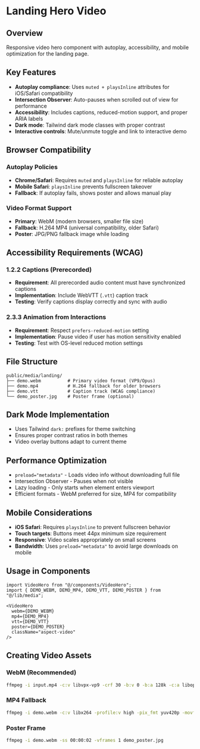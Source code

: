 # Landing Hero Video

## Overview
Responsive video hero component with autoplay, accessibility, and mobile optimization for the landing page.

## Key Features
- **Autoplay compliance**: Uses `muted + playsInline` attributes for iOS/Safari compatibility
- **Intersection Observer**: Auto-pauses when scrolled out of view for performance
- **Accessibility**: Includes captions, reduced-motion support, and proper ARIA labels
- **Dark mode**: Tailwind dark mode classes with proper contrast
- **Interactive controls**: Mute/unmute toggle and link to interactive demo

## Browser Compatibility

### Autoplay Policies
- **Chrome/Safari**: Requires `muted` and `playsInline` for reliable autoplay
- **Mobile Safari**: `playsInline` prevents fullscreen takeover
- **Fallback**: If autoplay fails, shows poster and allows manual play

### Video Format Support
- **Primary**: WebM (modern browsers, smaller file size)
- **Fallback**: H.264 MP4 (universal compatibility, older Safari)
- **Poster**: JPG/PNG fallback image while loading

## Accessibility Requirements (WCAG)

### 1.2.2 Captions (Prerecorded)
- **Requirement**: All prerecorded audio content must have synchronized captions
- **Implementation**: Include WebVTT (`.vtt`) caption track
- **Testing**: Verify captions display correctly and sync with audio

### 2.3.3 Animation from Interactions
- **Requirement**: Respect `prefers-reduced-motion` setting
- **Implementation**: Pause video if user has motion sensitivity enabled
- **Testing**: Test with OS-level reduced motion settings

## File Structure
```
public/media/landing/
├── demo.webm          # Primary video format (VP9/Opus)
├── demo.mp4           # H.264 fallback for older browsers
├── demo.vtt           # Caption track (WCAG compliance)
└── demo_poster.jpg    # Poster frame (optional)
```

## Dark Mode Implementation
- Uses Tailwind `dark:` prefixes for theme switching
- Ensures proper contrast ratios in both themes
- Video overlay buttons adapt to current theme

## Performance Optimization
- `preload="metadata"` - Loads video info without downloading full file
- Intersection Observer - Pauses when not visible
- Lazy loading - Only starts when element enters viewport
- Efficient formats - WebM preferred for size, MP4 for compatibility

## Mobile Considerations
- **iOS Safari**: Requires `playsInline` to prevent fullscreen behavior
- **Touch targets**: Buttons meet 44px minimum size requirement
- **Responsive**: Video scales appropriately on small screens
- **Bandwidth**: Uses `preload="metadata"` to avoid large downloads on mobile

## Usage in Components
```tsx
import VideoHero from "@/components/VideoHero";
import { DEMO_WEBM, DEMO_MP4, DEMO_VTT, DEMO_POSTER } from "@/lib/media";

<VideoHero 
  webm={DEMO_WEBM} 
  mp4={DEMO_MP4} 
  vtt={DEMO_VTT} 
  poster={DEMO_POSTER}
  className="aspect-video"
/>
```

## Creating Video Assets

### WebM (Recommended)
```bash
ffmpeg -i input.mp4 -c:v libvpx-vp9 -crf 30 -b:v 0 -b:a 128k -c:a libopus demo.webm
```

### MP4 Fallback
```bash
ffmpeg -i demo.webm -c:v libx264 -profile:v high -pix_fmt yuv420p -movflags +faststart -crf 22 -preset medium -c:a aac -b:a 128k demo.mp4
```

### Poster Frame
```bash
ffmpeg -i demo.webm -ss 00:00:02 -vframes 1 demo_poster.jpg
```